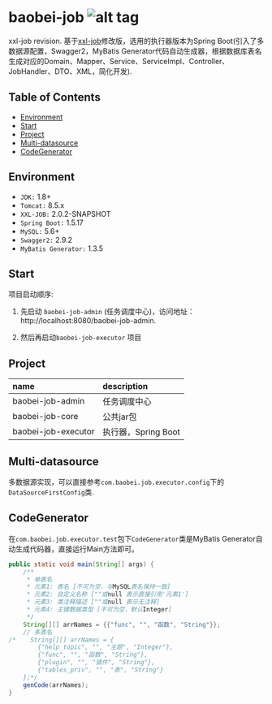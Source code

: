 baobei-job ![alt tag](https://api.travis-ci.org/phishman3579/java-algorithms-implementation.svg?branch=master)
==============================

xxl-job revision. 基于[xxl-job](https://github.com/xuxueli/xxl-job)修改版，选用的执行器版本为Spring Boot(引入了多数据源配置，Swagger2，MyBatis Generator代码自动生成器，根据数据库表名生成对应的Domain、Mapper、Service、ServiceImpl、Controller、JobHandler、DTO、XML，简化开发).

## Table of Contents
+ [Environment](https://github.com/loveisontheway/baobei-job#Environment)
+ [Start](https://github.com/loveisontheway/baobei-job#Start)
+ [Project](https://github.com/loveisontheway/baobei-job#Project)
+ [Multi-datasource](https://github.com/loveisontheway/baobei-job#Multi-datasource)
+ [CodeGenerator](https://github.com/loveisontheway/baobei-job#CodeGenerator)

## Environment
+ `JDK:` 1.8+
+ `Tomcat:` 8.5.x
+ `XXL-JOB:` 2.0.2-SNAPSHOT
+ `Spring Boot:` 1.5.17
+ `MySQL:` 5.6+
+ `Swagger2:` 2.9.2
+ `MyBatis Generator:` 1.3.5

## Start
项目启动顺序:
1. 先启动 `baobei-job-admin` (任务调度中心)，访问地址：http://localhost:8080/baobei-job-admin.

2. 然后再启动`baobei-job-executor` 项目

## Project
| name | description |
| :------ | :------ |
| baobei-job-admin | 任务调度中心 |
| baobei-job-core | 公共jar包 |
| baobei-job-executor | 执行器，Spring Boot |

## Multi-datasource
多数据源实现，可以直接参考`com.baobei.job.executor.config`下的`DataSourceFirstConfig`类.

## CodeGenerator
在`com.baobei.job.executor.test`包下`CodeGenerator`类是MyBatis Generator自动生成代码器，直接运行Main方法即可。

```java
public static void main(String[] args) {
    /**
     * 单表名
     * 元素1: 表名 [不可为空，与MySQL表名保持一致]
     * 元素2: 自定义名称 [""或null 表示直接引用'元素1']
     * 元素3: 类注释描述 [""或null 表示无注释]
     * 元素4: 主键数据类型 [不可为空，默认Integer]
     */
    String[][] arrNames = {{"func", "", "函数", "String"}};
    // 多表名
/*    String[][] arrNames = {
        {"help_topic", "", "主题", "Integer"},
        {"func", "", "函数", "String"},
        {"plugin", "", "插件", "String"},
        {"tables_priv", "", "表", "String"}
    };*/
    genCode(arrNames);
}
```
